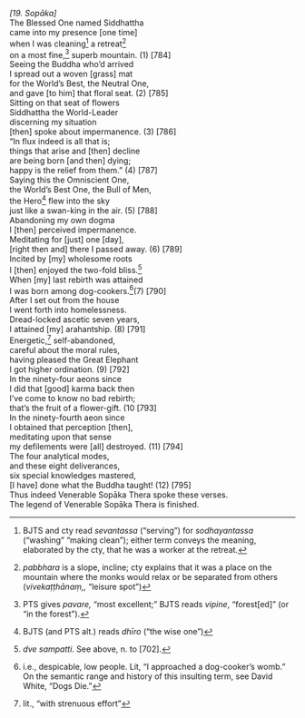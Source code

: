 *\[19. Sopāka\]*  
The Blessed One named Siddhattha  
came into my presence \[one time\]  
when I was cleaning[^1] a retreat[^2]  
on a most fine,[^3] superb mountain. (1) \[784\]  
Seeing the Buddha who’d arrived  
I spread out a woven \[grass\] mat  
for the World’s Best, the Neutral One,  
and gave \[to him\] that floral seat. (2) \[785\]  
Sitting on that seat of flowers  
Siddhattha the World-Leader  
discerning my situation  
\[then\] spoke about impermanence. (3) \[786\]  
“In flux indeed is all that is;  
things that arise and \[then\] decline  
are being born \[and then\] dying;  
happy is the relief from them.” (4) \[787\]  
Saying this the Omniscient One,  
the World’s Best One, the Bull of Men,  
the Hero[^4] flew into the sky  
just like a swan-king in the air. (5) \[788\]  
Abandoning my own dogma  
I \[then\] perceived impermanence.  
Meditating for \[just\] one \[day\],  
\[right then and\] there I passed away. (6) \[789\]  
Incited by \[my\] wholesome roots  
I \[then\] enjoyed the two-fold bliss.[^5]  
When \[my\] last rebirth was attained  
I was born among dog-cookers.[^6](7) \[790\]  
After I set out from the house  
I went forth into homelessness.  
Dread-locked ascetic seven years,  
I attained \[my\] arahantship. (8) \[791\]  
Energetic,[^7] self-abandoned,  
careful about the moral rules,  
having pleased the Great Elephant  
I got higher ordination. (9) \[792\]  
In the ninety-four aeons since  
I did that \[good\] karma back then  
I’ve come to know no bad rebirth;  
that’s the fruit of a flower-gift. (10 \[793\]  
In the ninety-fourth aeon since  
I obtained that perception \[then\],  
meditating upon that sense  
my defilements were \[all\] destroyed. (11) \[794\]  
The four analytical modes,  
and these eight deliverances,  
six special knowledges mastered,  
\[I have\] done what the Buddha taught! (12) \[795\]  
Thus indeed Venerable Sopāka Thera spoke these verses.  
The legend of Venerable Sopāka Thera is finished.  
[^1]: BJTS and cty read *sevantassa* (“serving”) for *sodhayantassa*
    (“washing” “making clean”); either term conveys the meaning,
    elaborated by the cty, that he was a worker at the retreat.  
[^2]: *pabbhara* is a slope, incline; cty explains that it was a place
    on the mountain where the monks would relax or be separated from
    others (*vivekaṭṭhānaṃ,,* “leisure spot”)  
[^3]: PTS gives *pavare,* “most excellent;” BJTS reads *vipine*,
    “forest\[ed\]” (or “in the forest”).  
[^4]: BJTS (and PTS alt.) reads *dhīro* (“the wise one”)  
[^5]: *dve sampatti*. See above, n. to \[702\].  
[^6]: i.e., despicable, low people. Lit, “I approached a dog-cooker’s
    womb.” On the semantic range and history of this insulting term, see
    David White, “Dogs Die.”  
[^7]: lit., “with strenuous effort”
